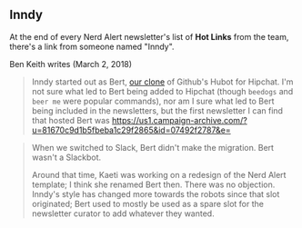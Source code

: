 ## Inndy

At the end of every Nerd Alert newsletter's list of **Hot Links** from the team, there's a link from someone named "Inndy".

Ben Keith writes (March 2, 2018)

> Inndy started out as Bert, [our clone](https://github.com/inn/hubot) of Github's Hubot for Hipchat. I'm not sure what led to Bert being added to Hipchat (though `beedogs` and `beer me` were popular commands), nor am I sure what led to Bert being included in the newsletters, but the first newsletter I can find that hosted Bert was https://us1.campaign-archive.com/?u=81670c9d1b5fbeba1c29f2865&id=07492f2787&e=

> When we switched to Slack, Bert didn't make the migration. Bert wasn't a Slackbot.
>
> Around that time, Kaeti was working on a redesign of the Nerd Alert template; I think she renamed Bert then. There was no objection. Inndy's style has changed more towards the robots since that slot originated; Bert used to mostly be used as a spare slot for the newsletter curator to add whatever they wanted.
